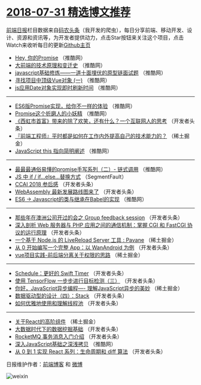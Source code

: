 # [2018-07-31 精选博文推荐](http://hao.caibaojian.com/date/2018/07/31)

[前端日报](http://caibaojian.com/c/news)栏目数据来自[码农头条](http://hao.caibaojian.com/)（我开发的爬虫），每日分享前端、移动开发、设计、资源和资讯等，为开发者提供动力，点击Star按钮来关注这个项目，点击Watch来收听每日的更新[Github主页](https://github.com/kujian/frontendDaily)
* [Hey, 你的Promise](http://hao.caibaojian.com/81529.html) （推酷网）
* [大前端的技术原理和变迁史](http://hao.caibaojian.com/81528.html) （推酷网）
* [javascript基础修炼——一道十面埋伏的原型链面试题](http://hao.caibaojian.com/81515.html) （推酷网）
* [寻找项目中顶级Vue对象 (一)](http://hao.caibaojian.com/81520.html) （推酷网）
* [js应用Date对象实现即时刷新时间](http://hao.caibaojian.com/81524.html) （推酷网）

***
* [ES6版Promise实现，给你不一样的体验](http://hao.caibaojian.com/81518.html) （推酷网）
* [Promise这个折磨人的小妖精](http://hao.caibaojian.com/81522.html) （推酷网）
* [《西虹市首富》带来的除了欢笑，还有什么？一个互联网人的思考](http://hao.caibaojian.com/81476.html) （开发者头条）
* [『前端工程师』平时都是如何在工作内外提高自己的技术能力的？](http://hao.caibaojian.com/81452.html) （稀土掘金）
* [JavaScript this 指向简明阐述](http://hao.caibaojian.com/81525.html) （推酷网）

***
* [最最最通俗易懂的promise手写系列（二）- 链式调用](http://hao.caibaojian.com/81519.html) （推酷网）
* [JS 中 if / if&#8230;else&#8230;替换方式](http://hao.caibaojian.com/81428.html) （SegmentFault）
* [CCAI 2018 参后感](http://hao.caibaojian.com/81483.html) （开发者头条）
* [WebAssembly 最新发展路线图来了](http://hao.caibaojian.com/81474.html) （开发者头条）
* [ES6 -&gt; Javascript的类与继承在Babel的实现](http://hao.caibaojian.com/81523.html) （推酷网）

***
* [那些年在澳洲公司开过的会之 Group feedback session](http://hao.caibaojian.com/81486.html) （开发者头条）
* [深入剖析 Web 服务器与 PHP 应用之间的通信机制：掌握 CGI 和 FastCGI 协议的运行原理](http://hao.caibaojian.com/81477.html) （开发者头条）
* [一个基于 Node.js 的 LiveReload Server 工具 : Pavane](http://hao.caibaojian.com/81445.html) （稀土掘金）
* [从 0 开始编写一个完整 App：以 WanAndroid 为例](http://hao.caibaojian.com/81481.html) （开发者头条）
* [vue项目实践-前后端分离关于权限的思路](http://hao.caibaojian.com/81448.html) （稀土掘金）

***
* [Schedule：更好的 Swift Timer](http://hao.caibaojian.com/81482.html) （开发者头条）
* [使用 TensorFlow 一步步进行目标检测（三）](http://hao.caibaojian.com/81484.html) （开发者头条）
* [你好，JavaScript异步编程&#8212;- 理解JavaScript异步的美妙](http://hao.caibaojian.com/81451.html) （稀土掘金）
* [数据驱动型的设计（四）：Stack](http://hao.caibaojian.com/81485.html) （开发者头条）
* [如何优雅地使用和理解线程池](http://hao.caibaojian.com/81465.html) （开发者头条）

***
* [关于React的高阶组件](http://hao.caibaojian.com/81444.html) （稀土掘金）
* [大数据时代下的数据挖掘基础](http://hao.caibaojian.com/81478.html) （开发者头条）
* [RocketMQ 事务消息入门介绍](http://hao.caibaojian.com/81468.html) （开发者头条）
* [深入JavaScript基础之深浅拷贝](http://hao.caibaojian.com/81527.html) （推酷网）
* [从 0 到 1 实现 React 系列：生命周期和 diff 算法](http://hao.caibaojian.com/81479.html) （开发者头条）

日报维护作者：[前端博客](http://caibaojian.com/) 和 [微博](http://caibaojian.com/go/weibo)

![weixin](https://user-images.githubusercontent.com/3055447/38468989-651132ac-3b80-11e8-8e6b-15122322a9d7.png)